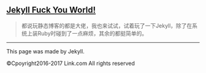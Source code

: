 <link rel="stylesheet" href="https://link9596.github.io/link/css/style.css">

## [Jekyll Fuck You World!](http://link9596.github.io/link/blog/fuck-world)
> 都说玩静态博客的都是大佬，我也来试试，试着玩了一下Jekyll，除了在系统上装Ruby时碰到了一点麻烦，其余的都挺简单的。

***

This page was made by Jekyll.

©Cpoyright2016-2017 Link.com
All rights reserved
